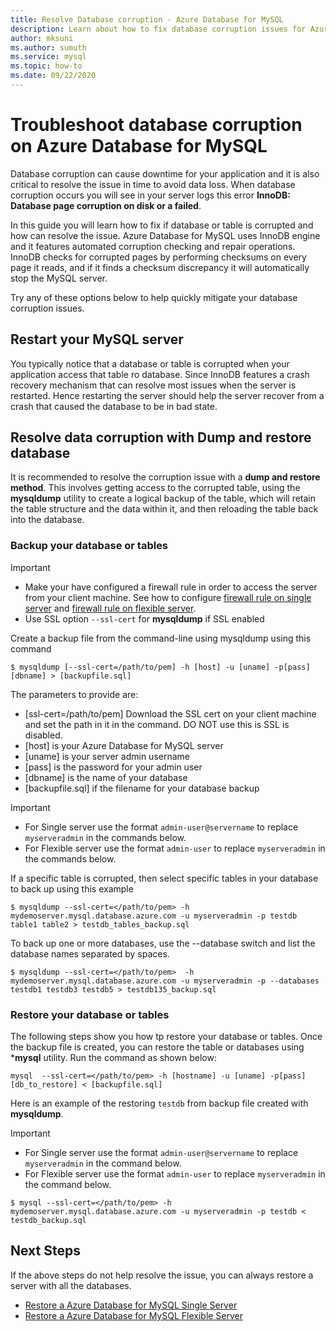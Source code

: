 ```yaml
---
title: Resolve Database corruption - Azure Database for MySQL
description: Learn about how to fix database corruption issues for Azure Database for MySQL
author: mksuni
ms.author: sumuth
ms.service: mysql
ms.topic: how-to
ms.date: 09/22/2020
---
```


# Troubleshoot database corruption on Azure Database for MySQL

Database corruption can cause downtime for your application and it is also critical to resolve the issue in time to avoid data loss. When database corruption occurs you will see in your server logs this error **InnoDB: Database page corruption on disk or a failed**.

In this guide you will learn how to fix if database or table is corrupted and how can resolve the issue. Azure Database for MySQL uses InnoDB engine and it features automated corruption checking and repair operations. InnoDB checks for corrupted pages by performing checksums on every page it reads, and if it finds a checksum discrepancy it will automatically stop the MySQL server.

Try any of these options below to help quickly mitigate your database corruption issues.

## Restart your MySQL server

You typically notice that a database or table is corrupted when your application access that table ro database. Since InnoDB features a crash recovery mechanism that can resolve most issues when the server is restarted. Hence restarting the server should help the server recover from a crash that caused the database to be in bad state.

##  Resolve data corruption with Dump and restore database

It is recommended to resolve the corruption issue with a **dump and restore method**. This involves getting access to the corrupted table, using the **mysqldump** utility to create a logical backup of the table, which will retain the table structure and the data within it, and then reloading the table back into the database.

### Backup your database or tables

> [!Important]
> - Make your have configured a firewall rule in order to access the server from your client machine. See how to configure [firewall rule on single server](howto-manage-firewall-using-portal.md) and [firewall rule on flexible server](flexible-server/how-to-connect-tls-ssl.md).
> - Use SSL option ```--ssl-cert``` for **mysqldump** if SSL enabled

Create a backup file from the command-line using mysqldump using this command

```
$ mysqldump [--ssl-cert=/path/to/pem] -h [host] -u [uname] -p[pass] [dbname] > [backupfile.sql]
```

The parameters to provide are:
- [ssl-cert=/path/to/pem] Download the SSL cert on your client machine and set the path in it in the command. DO NOT use this is SSL is disabled.
- [host] is your Azure Database for MySQL server
- [uname] is your server admin username
- [pass]  is the password for your admin user
- [dbname] is the name of your database
- [backupfile.sql] if the filename for your database backup

> [!Important]
> - For Single server use the format ```admin-user@servername``` to replace ```myserveradmin``` in the commands below.
> - For Flexible server use the format ```admin-user``` to replace ```myserveradmin``` in the commands below.

If a specific table is corrupted, then select specific tables in your database to back up using this example
```
$ mysqldump --ssl-cert=</path/to/pem> -h mydemoserver.mysql.database.azure.com -u myserveradmin -p testdb table1 table2 > testdb_tables_backup.sql
```

To back up one or more databases, use the --database switch and list the database names separated by spaces.

```
$ mysqldump --ssl-cert=</path/to/pem>  -h mydemoserver.mysql.database.azure.com -u myserveradmin -p --databases testdb1 testdb3 testdb5 > testdb135_backup.sql
```

###  Restore your database or tables

The following steps show you how tp restore your database or tables. Once the backup file is created, you can restore the table or databases using ***mysql** utility. Run the command as shown below:

```
mysql  --ssl-cert=</path/to/pem> -h [hostname] -u [uname] -p[pass] [db_to_restore] < [backupfile.sql]
```
Here is an example of the restoring ```testdb``` from backup file created with **mysqldump**. 

> [!Important]
> - For Single server use the format ```admin-user@servername``` to replace ```myserveradmin``` in the command below.
> - For Flexible server use the format ```admin-user``` to replace ```myserveradmin``` in the command below. 

```
$ mysql --ssl-cert=</path/to/pem> -h mydemoserver.mysql.database.azure.com -u myserveradmin -p testdb < testdb_backup.sql
```

## Next Steps
If the above steps do not help resolve the issue, you can always restore a server with all the databases.
- [Restore a  Azure Database for MySQL Single Server](howto-restore-server-portal.md)
- [Restore a Azure Database for MySQL Flexible Server](flexible-server/how-to-restore-mysql-server-portal.md)



